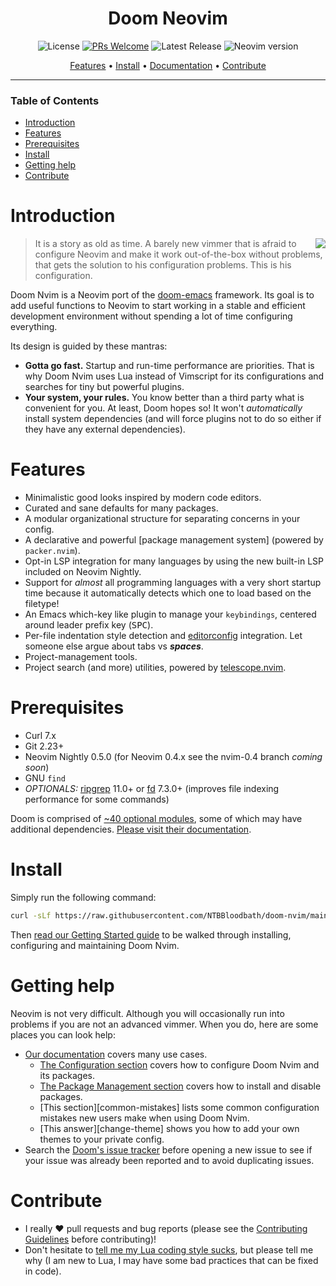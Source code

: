 <div align="center">

# Doom Neovim

![License](https://img.shields.io/github/license/NTBBloodbath/doom-nvim?style=flat-square)
[![PRs Welcome](https://img.shields.io/badge/PRs-welcome-brightgreen.svg?style=flat-square)](http://makeapullrequest.com)
![Latest Release](https://img.shields.io/github/v/release/NTBBloodbath/doom-nvim?include_prereleases&style=flat-square)
![Neovim version](https://img.shields.io/badge/Neovim-0.5-57A143?style=flat-square&logo=neovim)

[Features](#features) • [Install](#install) • [Documentation] • [Contribute](#contribute)

</div>

---

### Table of Contents

- [Introduction](#introduction)
- [Features](#features)
- [Prerequisites](#prerequisites)
- [Install](#install)
- [Getting help](#getting-help)
- [Contribute](#contribute)

# Introduction

<a href="http://ultravioletbat.deviantart.com/art/Yay-Evil-111710573">
  <img src="https://raw.githubusercontent.com/hlissner/doom-emacs/screenshots/cacochan.png" align="right" />
</a>

> It is a story as old as time. A barely new vimmer that is afraid to configure
> Neovim and make it work out-of-the-box without problems, that gets the
> solution to his configuration problems. This is his configuration.

Doom Nvim is a Neovim port of the [doom-emacs](https://github.com/hlissner/doom-emacs) framework.
Its goal is to add useful functions to Neovim to start working in a stable and efficient
development environment without spending a lot of time configuring everything.

Its design is guided by these mantras:

- **Gotta go fast.** Startup and run-time performance are priorities.
  That is why Doom Nvim uses Lua instead of Vimscript for its configurations
  and searches for tiny but powerful plugins.
- **Your system, your rules.** You know better than a third party what is
  convenient for you. At least, Doom hopes so! It won't _automatically_
  install system dependencies (and will force plugins not to do so either if
  they have any external dependencies).

# Features

- Minimalistic good looks inspired by modern code editors.
- Curated and sane defaults for many packages.
- A modular organizational structure for separating concerns in your config.
- A declarative and powerful [package management system]
  (powered by `packer.nvim`).
- Opt-in LSP integration for many languages by using the new
  built-in LSP included on Neovim Nightly.
- Support for _almost_ all programming languages with a very short startup time
  because it automatically detects which one to load based on the filetype!
- An Emacs which-key like plugin to manage your `keybindings`, centered around leader
  prefix key (<kbd>SPC</kbd>).
- Per-file indentation style detection and [editorconfig] integration. Let
  someone else argue about tabs vs **_spaces_**.
- Project-management tools.
- Project search (and more) utilities, powered by
  [telescope.nvim].

# Prerequisites

- Curl 7.x
- Git 2.23+
- Neovim Nightly 0.5.0 (for Neovim 0.4.x see the nvim-0.4 branch _coming soon_)
- GNU `find`
- _OPTIONALS:_ [ripgrep] 11.0+ or [fd] 7.3.0+ (improves file indexing performance for some commands)

Doom is comprised of [~40 optional modules][modules], some of which may have
additional dependencies. [Please visit their documentation][modules].

# Install

Simply run the following command:

```sh
curl -sLf https://raw.githubusercontent.com/NTBBloodbath/doom-nvim/main/install.sh | bash
```

Then [read our Getting Started guide][getting-started] to be walked through
installing, configuring and maintaining Doom Nvim.

# Getting help

Neovim is not very difficult. Although you will occasionally run into problems
if you are not an advanced vimmer. When you do, here are some places you can look help:

- [Our documentation][documentation] covers many use cases.
  - [The Configuration section][configuration] covers how to configure Doom Nvim and
    its packages.
  - [The Package Management section][package-management] covers how to install
    and disable packages.
  - [This section][common-mistakes] lists some common configuration mistakes new
    users make when using Doom Nvim.
  - [This answer][change-theme] shows you how to add your own themes to your
    private config.
- Search the [Doom's issue tracker](https://github.com/NTBBloodbath/doom-nvim/issues)
  before opening a new issue to see if your issue was already been reported and to
  avoid duplicating issues.

# Contribute

- I really :heart: pull requests and bug reports (please see the [Contributing Guidelines][contribute] before contributing)!
- Don't hesitate to [tell me my Lua coding style sucks](https://github.com/NTBBloodbath/doom-emacs/issues/new),
  but please tell me why (I am new to Lua, I may have some bad practices that can be fixed in code).

[contribute]: docs/contributing.md
[documentation]: docs/docs.md
[getting-started]: docs/getting_started.md
[install]: docs/getting_started.md#install
[configuration]: docs/getting_started.md#configuring-doom
[package-management]: docs/getting_started.md#package-management
[modules]: docs/modules.md
[editorconfig]: http://editorconfig.org/
[fd]: https://github.com/sharkdp/fd
[ripgrep]: https://github.com/BurntSushi/ripgrep
[telescope.nvim]: https://github.com/nvim-telescope/telescope.nvim
